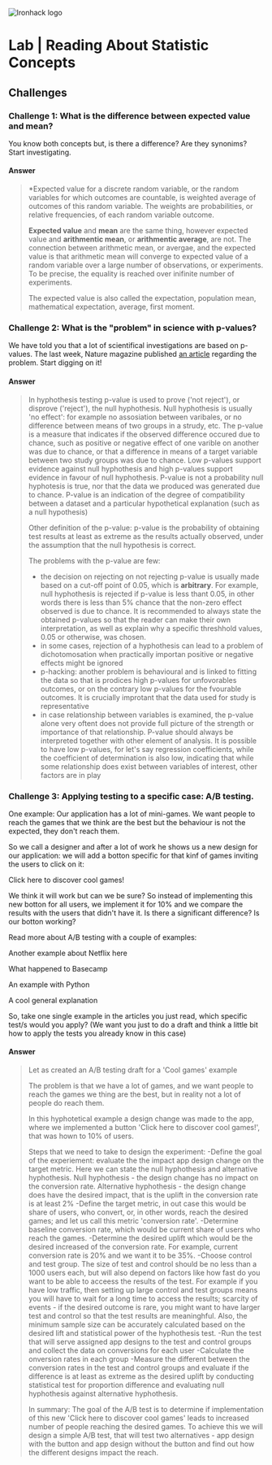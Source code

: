 ![Ironhack logo](https://i.imgur.com/1QgrNNw.png)

# Lab | Reading About Statistic Concepts


## Challenges

### Challenge 1: What is the difference between expected value and mean?
You know both concepts but, is there a difference? Are they synonims? Start investigating. 

#### Answer

>*Expected value for a discrete random  variable, or the random variables for which outcomes are countable, is weighted average of outcomes of  this random variable. The weights are probabilities, or relative frequencies, of each random variable outcome.
>
>**Expected value** and **mean** are the same thing, however expected value and **arithmentic mean**, or **arithmentic average**, are not. The connection between arithmetic mean, or avergae, and the expected value is that arithmetic mean will converge to expected value of a random variable over a large number of observations, or experiments. To be precise, the equality is reached over inifinite number of experiments.   
>
>The expected value is also called the expectation, population mean, mathematical expectation, average, first moment.


### Challenge 2: What is the "problem" in science with p-values?
We have told you that a lot of scientifical investigations are based on p-values. The last week, Nature magazine published [an article](http://nature.social/statistical4) regarding the problem. Start digging on it!

#### Answer

>In hyphothesis testing p-value is used to prove ('not reject'), or disprove ('reject'), the null hyphothesis. Null hyphothesis is usually 'no effect': for example no assosiation between varibales, or no difference between means of two groups in a strudy, etc. The p-value is a measure that indicates if the observed difference occured due to chance, such as positive or negative effect of one varible on another was due to chance, or that a difference in means of a target variable between two study groups was due to chance. Low p-values support evidence against null hyphothesis and high p-values support evidence in favour of null hyphothesis. P-value is not a probability null hyphotesis is true, nor that the data we produced was generated due to chance. P-value is an indication of the degree of compatibility between a dataset and a particular hypothetical explanation (such as a null hypothesis)
>
>Other definition of the p-value: p-value is the probability of obtaining test results at least as extreme as the results actually observed, under the assumption that the null hypothesis is correct. 
>
>The problems with the p-value are few:
>- the decision on rejecting on not rejecting p-value is usually made based on a cut-off point of 0.05, which is **arbitrary**. For example, null hyphothesis is rejected if p-value is less thant 0.05, in other words there is less than 5% chance that the non-zero effect observed is due to chance. It is recommended to always state the obtained p-values so that the reader can make their own interpretation, as well as explain why a specific threshhold values, 0.05 or otherwise, was chosen.
>- in some cases, rejection of a hyphothesis can lead to a problem of dichotomosation when practically importan positive or negative effects might be ignored
>- p-hacking: another problem is behavioural and is linked to fitting the data so that is prodices high p-values for unfovorables outcomes, or on the contrary low p-values for the fvourable outcomes. It is crucially improtant that the data used for study is representative
>- in case relationship between variables is examined, the p-value alone very oftent does not provide full picture of the strength or importance of that relationship. P-value should always be interpreted together with other element of analysis. It is possible to have low p-values, for let's say regression coefficients, while the coefficient of determination is also low, indicating that while some relationship does exist between variables of interest, other factors are in play 



### Challenge 3: Applying testing to a specific case: A/B testing.

One example: Our application has a lot of mini-games. We want people to reach the games that we think are the best but the behaviour is not the expected, they don't reach them.

So we call a designer and after a lot of work he shows us a new design for our application: we will add a botton specific for that kinf of games inviting the users to click on it:

Click here to discover cool games!

We think it will work but can we be sure? So instead of implementing this new botton for all users, we implement it for 10% and we compare the results with the users that didn't have it. Is there a significant difference? Is our botton working?

Read more about A/B testing with a couple of examples:

Another example about Netflix here

What happened to Basecamp

An example with Python

A cool general explanation

So, take one single example in the articles you just read, which specific test/s would you apply? (We want you just to do a draft and think a little bit how to apply the tests you already know in this case)

#### Answer

>Let as created an A/B testing draft for a 'Cool games' example
>
>The problem is that we have a lot of games, and we want people to reach the games we thing are the best, but in reality not a lot of people do reach them.
>
>In this hyphotetical example a design change was made to the app, where we implemented a button 'Click here to discover cool games!', that was hown to 10% of users. 
>
>Steps that we need to take to design the experiment:
-Define the goal of the experiement: evaluate the the impact app design change on the target metric. Here we can state the null hyphothesis and alternative hyphothesis. Null hyphothesis - the design change has no impact on the conversion rate. Alternative hyphothesis - the design change does have the desired impact, that is the uplift in the conversion rate is at least 2%
-Define the target metric, in out case this would be share of users, who convert, or, in other words, reach the desired games; and let us call this metric 'conversion rate'. 
-Determine baseline conversion rate, which would be current share of users who reach the games.
-Determine the desired uplift which would be the desired increased of the conversion rate. For example, current conversion rate is 20% and we want it to be 35%.
-Choose control and test group. The size of test and control should be no less than a 1000 users each, but will also depend on factors like how fast do you want to be able to acceess the results of the test. For example if you have low traffic, then setting up large control and test groups means you will have to wait for a long time to access the results; scarcity of events - if the desired outcome is rare, you might want to have larger test and control so that the test results are meaninghful. Also, the minimum sample size can be accurately calculated based on the desired lift and statistical power of the hyphothesis test.
-Run the test that will serve assigned app designs to the test and control groups and collect the data on conversions for each user
-Calculate the onversion rates in each group
-Measure the different between the conversion rates in the test and control groups and evaluate if the difference is at least as extreme as the desired uplift by conducting statistical test for proportion difference and evaluating null hyphothesis against alternative hyphothesis.
>
>In summary: The goal of the A/B test is to determine if implementation of this new 'Click here to discover cool games' leads to increased number of people reaching the desired games. To achieve this we will design a simple A/B test, that will test two alternatives - app design with the button and app design without the button and find out how the different designs impact the reach.

